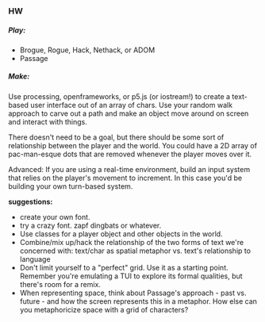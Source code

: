 ### HW

##### Play: 

* Brogue, Rogue, Hack, Nethack, or ADOM 
* Passage

##### Make:

Use processing, openframeworks, or p5.js (or iostream!) to create a text-based user interface out of an array of chars. Use your random walk approach to carve out a path and make an object move around on screen and interact with things.

There doesn't need to be a goal, but there should be some sort of relationship between the player and the world. You could have a 2D array of pac-man-esque dots that are removed whenever the player moves over it.

Advanced: If you are using a real-time environment, build an input system that relies on the player's movement to increment. In this case you'd be building your own turn-based system.

**suggestions:**

* create your own font.
* try a crazy font. zapf dingbats or whatever. 
* Use classes for a player object and other objects in the world.
* Combine/mix up/hack the relationship of the two forms of text we're concerned with: text/char as spatial metaphor vs. text's relationship to language
* Don't limit yourself to a "perfect" grid. Use it as a starting point. Remember you're emulating a TUI to explore its formal qualities, but there's room for a remix. 
* When representing space, think about Passage's approach - past vs. future - and how the screen represents this in a metaphor. How else can you metaphoricize space with a grid of characters?